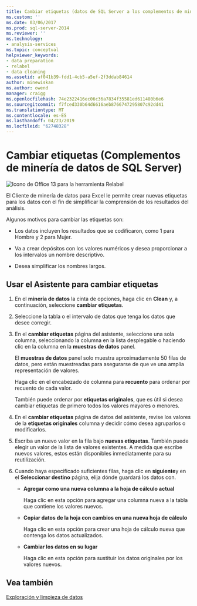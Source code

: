 ```yaml
---
title: Cambiar etiquetas (datos de SQL Server a los complementos de minería de datos) | Microsoft Docs
ms.custom: ''
ms.date: 03/06/2017
ms.prod: sql-server-2014
ms.reviewer: ''
ms.technology:
- analysis-services
ms.topic: conceptual
helpviewer_keywords:
- data preparation
- relabel
- data cleaning
ms.assetid: af041b39-fdd1-4cb5-a5ef-2f3ddab84614
author: minewiskan
ms.author: owend
manager: craigg
ms.openlocfilehash: 74e2322416ec06c36a7834f35581ed611480b6e6
ms.sourcegitcommit: f7fced330b64d6616aeb8766747295807c92dd41
ms.translationtype: MT
ms.contentlocale: es-ES
ms.lasthandoff: 04/23/2019
ms.locfileid: "62748328"
---
```

# <a name="relabel-sql-server-data-mining-add-ins"></a>Cambiar etiquetas (Complementos de minería de datos de SQL Server)
  ![Icono de Office 13 para la herramienta Relabel](media/dm13-relabel.gif "icono de Office 13 para la herramienta Relabel")  
  
 El Cliente de minería de datos para Excel le permite crear nuevas etiquetas para los datos con el fin de simplificar la comprensión de los resultados del análisis.  
  
 Algunos motivos para cambiar las etiquetas son:  
  
-   Los datos incluyen los resultados que se codificaron, como 1 para Hombre y 2 para Mujer.  
  
-   Va a crear depósitos con los valores numéricos y desea proporcionar a los intervalos un nombre descriptivo.  
  
-   Desea simplificar los nombres largos.  
  
## <a name="using-the-relabel-wizard"></a>Usar el Asistente para cambiar etiquetas  
  
1.  En el **minería de datos** la cinta de opciones, haga clic en **Clean** y, a continuación, seleccione **cambiar etiquetas**.  
  
2.  Seleccione la tabla o el intervalo de datos que tenga los datos que desee corregir.  
  
3.  En el **cambiar etiquetas** página del asistente, seleccione una sola columna, seleccionando la columna en la lista desplegable o haciendo clic en la columna en la **muestras de datos** panel.  
  
     El **muestras de datos** panel solo muestra aproximadamente 50 filas de datos, pero están muestreadas para asegurarse de que ve una amplia representación de valores.  
  
     Haga clic en el encabezado de columna para **recuento** para ordenar por recuento de cada valor.  
  
     También puede ordenar por **etiquetas originales**, que es útil si desea cambiar etiquetas de primero todos los valores mayores o menores.  
  
4.  En el **cambiar etiquetas** página de datos del asistente, revise los valores de la **etiquetas originales** columna y decidir cómo desea agruparlos o modificarlos.  
  
5.  Escriba un nuevo valor en la fila bajo **nuevas etiquetas**. También puede elegir un valor de la lista de valores existentes. A medida que escribe nuevos valores, estos están disponibles inmediatamente para su reutilización.  
  
6.  Cuando haya especificado suficientes filas, haga clic en **siguiente**y en el **Seleccionar destino** página, elija dónde guardará los datos con.  
  
    -   **Agregar como una nueva columna a la hoja de cálculo actual**  
  
         Haga clic en esta opción para agregar una columna nueva a la tabla que contiene los valores nuevos.  
  
    -   **Copiar datos de la hoja con cambios en una nueva hoja de cálculo**  
  
         Haga clic en esta opción para crear una hoja de cálculo nueva que contenga los datos actualizados.  
  
    -   **Cambiar los datos en su lugar**  
  
         Haga clic en esta opción para sustituir los datos originales por los valores nuevos.  
  
## <a name="see-also"></a>Vea también  
 [Exploración y limpieza de datos](exploring-and-cleaning-data.md)  
  
  
